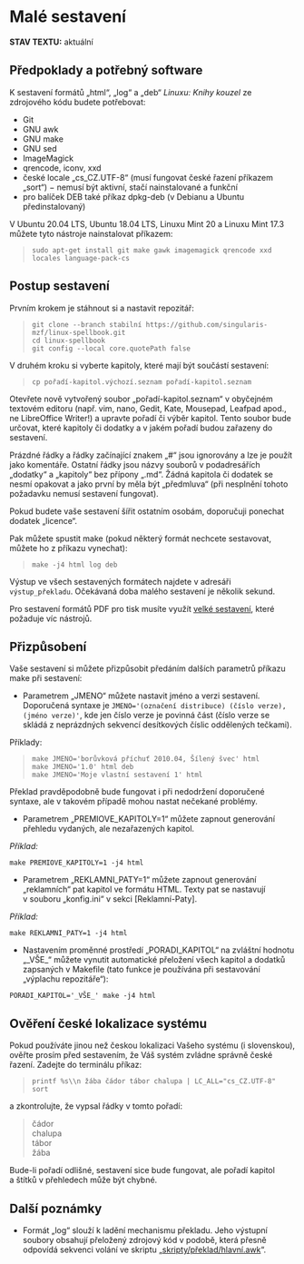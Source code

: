 <!--

Linux Kniha kouzel, dokumentace: Malé sestavení
Copyright (c) 2019, 2020 Singularis <singularis@volny.cz>

Toto dílo je dílem svobodné kultury; můžete ho šířit a modifikovat pod
podmínkami licence Creative Commons Attribution-ShareAlike 4.0 International
vydané neziskovou organizací Creative Commons. Text licence je přiložený
k tomuto projektu nebo ho můžete najít na webové adrese:

https://creativecommons.org/licenses/by-sa/4.0/

-->
# Malé sestavení

**STAV TEXTU:** aktuální

## Předpoklady a potřebný software

K sestavení formátů „html“, „log“ a „deb“ *Linuxu: Knihy kouzel* ze zdrojového kódu budete potřebovat:

* Git
* GNU awk
* GNU make
* GNU sed
* ImageMagick
* qrencode, iconv, xxd
* české locale „cs\_CZ.UTF-8“ (musí fungovat české řazení příkazem „sort“) − nemusí být aktivní, stačí nainstalované a funkční
* pro balíček DEB také příkaz dpkg-deb (v Debianu a Ubuntu předinstalovaný)

V Ubuntu 20.04 LTS, Ubuntu 18.04 LTS, Linuxu Mint 20 a Linuxu Mint 17.3 můžete tyto nástroje nainstalovat příkazem:

> ``sudo apt-get install git make gawk imagemagick qrencode xxd locales language-pack-cs``

## Postup sestavení

Prvním krokem je stáhnout si a nastavit repozitář:

> ``git clone --branch stabilní https://github.com/singularis-mzf/linux-spellbook.git``<br>
> ``cd linux-spellbook``<br>
> ``git config --local core.quotePath false``

V druhém kroku si vyberte kapitoly, které mají být součástí sestavení:

> ``cp pořadí-kapitol.výchozí.seznam pořadí-kapitol.seznam``

Otevřete nově vytvořený soubor „pořadí-kapitol.seznam“ v obyčejném textovém
editoru (např. vim, nano, Gedit, Kate, Mousepad, Leafpad apod.,
ne LibreOffice Writer!) a upravte pořadí či výběr kapitol.
Tento soubor bude určovat, které kapitoly či dodatky a v jakém pořadí
budou zařazeny do sestavení.

Prázdné řádky a řádky začínající znakem „#“ jsou ignorovány a lze je použít
jako komentáře. Ostatní řádky jsou názvy souborů v podadresářích „dodatky“
a „kapitoly“ bez přípony „.md“. Žádná kapitola či dodatek se nesmí opakovat
a jako první by měla být „předmluva“ (při nesplnění tohoto požadavku nemusí
sestavení fungovat).

Pokud budete vaše sestavení šířit ostatním osobám, doporučuji ponechat
dodatek „licence“.

Pak můžete spustit make (pokud některý formát nechcete sestavovat, můžete ho z příkazu vynechat):

> ``make -j4 html log deb``

Výstup ve všech sestavených formátech najdete v adresáři ``výstup_překladu``.
Očekávaná doba malého sestavení je několik sekund.

Pro sestavení formátů PDF pro tisk musíte využít [velké sestavení](velké-sestavení.md), které požaduje víc nástrojů.

## Přizpůsobení

Vaše sestavení si můžete přizpůsobit předáním dalších parametrů příkazu make při sestavení:

* Parametrem „JMENO“ můžete nastavit jméno a verzi sestavení. Doporučená syntaxe je ``JMENO='(označení distribuce) (číslo verze), (jméno verze)'``, kde jen číslo verze je povinná část (číslo verze se skládá z neprázdných sekvencí desítkových číslic oddělených tečkami).

Příklady:

> ``make JMENO='borůvková příchuť 2010.04, Šílený švec' html``<br>
> ``make JMENO='1.0' html deb``<br>
> ``make JMENO='Moje vlastní sestavení 1' html``

Překlad pravděpodobně bude fungovat i při nedodržení doporučené syntaxe, ale v takovém případě mohou nastat nečekané problémy.

* Parametrem „PREMIOVE\_KAPITOLY=1“ můžete zapnout generování přehledu vydaných, ale nezařazených kapitol.

*Příklad:*

``make PREMIOVE_KAPITOLY=1 -j4 html``

* Parametrem „REKLAMNI\_PATY=1“ můžete zapnout generování „reklamních“ pat kapitol ve formátu HTML. Texty pat se nastavují v souboru „konfig.ini“ v sekci [Reklamní-Paty].

*Příklad:*

``make REKLAMNI_PATY=1 -j4 html``

* Nastavením proměnné prostředí „PORADI\_KAPITOL“ na zvláštní hodnotu „\_VŠE\_“ můžete vynutit automatické přeložení všech kapitol a dodatků zapsaných v Makefile (tato funkce je používána při sestavování „výplachu repozitáře“):

``PORADI_KAPITOL='_VŠE_' make -j4 html``

## Ověření české lokalizace systému

Pokud používáte jinou než českou lokalizaci Vašeho systému (i slovenskou),
ověřte prosím před sestavením, že Váš systém zvládne správně české řazení.
Zadejte do terminálu příkaz:

> `printf %s\\n žába čádor tábor chalupa | LC_ALL="cs_CZ.UTF-8" sort`

a zkontrolujte, že vypsal řádky v tomto pořadí:

> čádor<br>chalupa<br>tábor<br>žába

Bude-li pořadí odlišné, sestavení sice bude fungovat, ale pořadí kapitol a štítků v přehledech může být chybné.

## Další poznámky

* Formát „log“ slouží k ladění mechanismu překladu. Jeho výstupní soubory obsahují přeložený zdrojový kód v podobě, která přesně odpovídá sekvenci volání ve skriptu „[skripty/překlad/hlavní.awk](../skripty/překlad/hlavní.awk)“.
